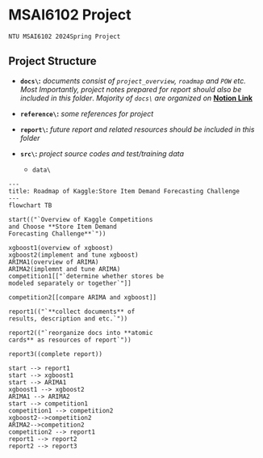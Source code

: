# MSAI6102 Project
    
    NTU MSAI6102 2024Spring Project

## Project Structure

- **`docs\`:**
*documents consist of `project_overview`, `roadmap` and `POW` etc. Most Importantly, project notes prepared for report should also be included in this folder*.
*Majority of `docs\` are organized on* [**Notion Link**](https://www.notion.so/Teamspace-Home-5461cf9710624129b99e4f255369e91e)

- **`reference\`:**
*some references for project*

- **`report\`:**
*future report and related resources should be included in this folder*

- **`src\`:**
*project source codes and test/training data*
  - `data\`


```mermaid
---
title: Roadmap of Kaggle:Store Item Demand Forecasting Challenge
---
flowchart TB

start(("`Overview of Kaggle Competitions 
and Choose **Store Item Demand 
Forecasting Challenge**`"))

xgboost1(overview of xgboost)
xgboost2(implement and tune xgboost)
ARIMA1(overview of ARIMA)
ARIMA2(implemnt and tune ARIMA)
competition1[["`determine whether stores be
modeled separately or together`"]]

competition2[[compare ARIMA and xgboost]]

report1(("`**collect documents** of 
results, description and etc.`"))

report2(("`reorganize docs into **atomic 
cards** as resources of report`"))

report3((complete report))

start --> report1
start --> xgboost1
start --> ARIMA1
xgboost1 --> xgboost2
ARIMA1 --> ARIMA2
start --> competition1
competition1 --> competition2
xgboost2-->competition2
ARIMA2-->competition2
competition2 --> report1
report1 --> report2
report2 --> report3
```
